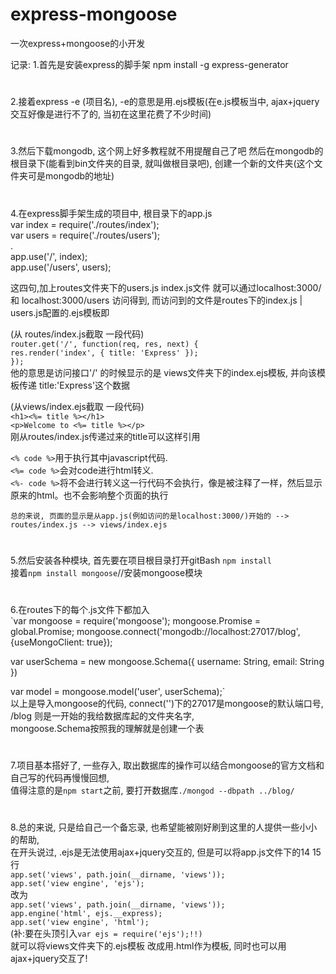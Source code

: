 # express-mongoose
一次express+mongoose的小开发

记录:
1.首先是安装express的脚手架  npm install -g express-generator
# 


2.接着express -e (项目名), -e的意思是用.ejs模板(在e.js模板当中, ajax+jquery交互好像是进行不了的, 当初在这里花费了不少时间)
# 

3.然后下载mongodb, 这个网上好多教程就不用提醒自己了吧
然后在mongodb的根目录下(能看到bin文件夹的目录, 就叫做根目录吧), 创建一个新的文件夹(这个文件夹可是mongodb的地址)
# 

4.在express脚手架生成的项目中, 根目录下的app.js<br>
var index = require('./routes/index');<br>
var users = require('./routes/users');<br>
    .<br>
app.use('/', index);<br>
app.use('/users', users);<br> 

这四句,加上routes文件夹下的users.js index.js文件 
就可以通过localhost:3000/ 和 localhost:3000/users 访问得到,
而访问到的文件是routes下的index.js | users.js配置的.ejs模板即

(从 routes/index.js截取 一段代码)<br>
`router.get('/', function(req, res, next) {`<br>
  `res.render('index', { title: 'Express' });`<br>
`});`<br>
他的意思是访问接口'/' 的时候显示的是 views文件夹下的index.ejs模板, 并向该模板传递 title:'Express'这个数据 

(从views/index.ejs截取 一段代码)<br>
    `<h1><%= title %></h1> `<br>
    `<p>Welcome to <%= title %></p>`<br>
刚从routes/index.js传递过来的title可以这样引用

`<% code %>`用于执行其中javascript代码.<br>
`<%= code %>`会对code进行html转义. <br>
`<%- code %>`将不会进行转义这一行代码不会执行，像是被注释了一样，然后显示原来的html。也不会影响整个页面的执行<br>

`总的来说, 页面的显示是从app.js(例如访问的是localhost:3000/)开始的 --> routes/index.js --> views/index.ejs`
# 

5.然后安装各种模块, 首先要在项目根目录打开gitBash `npm install`<br>
接着`npm install mongoose`//安装mongoose模块
# 
6.在routes下的每个.js文件下都加入<br>
`var mongoose = require('mongoose');
mongoose.Promise = global.Promise;
mongoose.connect('mongodb://localhost:27017/blog', {useMongoClient: true});

var userSchema = new mongoose.Schema({
    username: String,
    email: String
})

var model = mongoose.model('user', userSchema);`<br>
以上是导入mongoose的代码, connect('')下的27017是mongoose的默认端口号, /blog 则是一开始的我给数据库起的文件夹名字, <br>
mongoose.Schema按照我的理解就是创建一个表
# 
7.项目基本搭好了, 一些存入, 取出数据库的操作可以结合mongoose的官方文档和自己写的代码再慢慢回想,<br>
值得注意的是`npm start`之前, 要打开数据库`./mongod --dbpath ../blog/`
# 
8.总的来说, 只是给自己一个备忘录, 也希望能被刚好刷到这里的人提供一些小小的帮助,<br>
在开头说过, .ejs是无法使用ajax+jquery交互的, 但是可以将app.js文件下的14 15行<br>
`app.set('views', path.join(__dirname, 'views'));`<br>
`app.set('view engine', 'ejs');`<br>
改为<br>
`app.set('views', path.join(__dirname, 'views'));`<br>
`app.engine('html', ejs.__express);`<br>
`app.set('view engine', 'html');`<br>
(补:要在头顶引入`var ejs = require('ejs');!!)`<br>
就可以将views文件夹下的.ejs模板 改成用.html作为模板, 同时也可以用ajax+jquery交互了!
